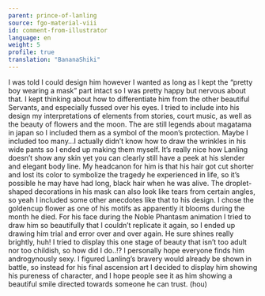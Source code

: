 ```yaml
---
parent: prince-of-lanling
source: fgo-material-viii
id: comment-from-illustrator
language: en
weight: 5
profile: true
translation: "BananaShiki"
---
```


I was told I could design him however I wanted as long as I kept the “pretty boy wearing a mask” part intact so I was pretty happy but nervous about that. I kept thinking about how to differentiate him from the other beautiful Servants, and especially fussed over his eyes.
I tried to include into his design my interpretations of elements from stories, court music, as well as the beauty of flowers and the moon. The are still legends about magatama in japan so I included them as a symbol of the moon’s protection. Maybe I included too many…I actually didn’t know how to draw the wrinkles in his wide pants so I ended up making them myself.
It’s really nice how Lanling doesn’t show any skin yet you can clearly still have a peek at his slender and elegant body line. My headcanon for him is that his hair got cut shorter and lost its color to symbolize the tragedy he experienced in life, so it’s possible he may have had long, black hair when he was alive. The droplet-shaped decorations in his mask can also look like tears from certain angles, so yeah I included some other anecdotes like that to his design.
I chose the goldencup flower as one of his motifs as apparently it blooms during the month he died. For his face during the Noble Phantasm animation I tried to draw him so beautifully that I couldn’t replicate it again, so I ended up drawing him trial and error over and over again. He sure shines really brightly, huh!
I tried to display this one stage of beauty that isn’t too adult nor too childish, so how did I do..!? I personally hope everyone finds him androgynously sexy. I figured Lanling’s bravery would already be shown in battle, so instead for his final ascension art I decided to display him showing his pureness of character, and I hope people see it as him showing a beautiful smile directed towards someone he can trust. (hou)
